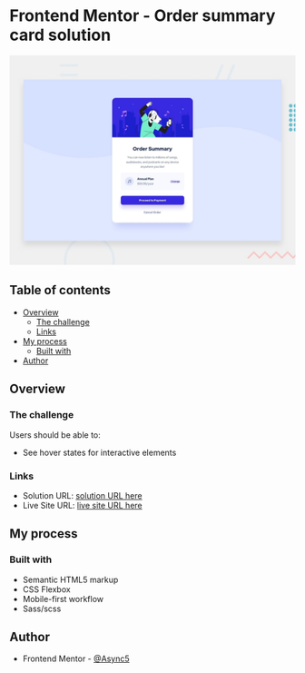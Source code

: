 # Frontend Mentor - Order summary card solution

![Design](./design/desktop-preview.jpg)

## Table of contents

- [Overview](#overview)
  - [The challenge](#the-challenge)
  - [Links](#links)
- [My process](#my-process)
  - [Built with](#built-with)
- [Author](#author)

## Overview

### The challenge

Users should be able to:

- See hover states for interactive elements

### Links

- Solution URL: [solution URL here](https://www.frontendmentor.io/solutions/order-summary-component-with-htmlscss-aTPUjB3z9)
- Live Site URL: [live site URL here](https://loving-borg-31abef.netlify.app/)

## My process

### Built with

- Semantic HTML5 markup
- CSS Flexbox
- Mobile-first workflow
- Sass/scss

## Author

<!-- - Website - [Add your name here](https://www.your-site.com) -->

- Frontend Mentor - [@Async5](https://www.frontendmentor.io/profile/Async5)
